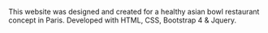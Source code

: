 This website was designed and created for a healthy asian bowl restaurant concept in Paris. Developed with HTML, CSS, Bootstrap 4 & Jquery.
